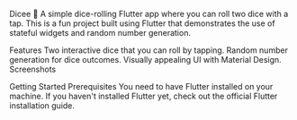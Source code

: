 Dicee 🎲
A simple dice-rolling Flutter app where you can roll two dice with a tap. This is a fun project built using Flutter that demonstrates the use of stateful widgets and random number generation.

Features
Two interactive dice that you can roll by tapping.
Random number generation for dice outcomes.
Visually appealing UI with Material Design.
Screenshots

Getting Started
Prerequisites
You need to have Flutter installed on your machine. If you haven't installed Flutter yet, check out the official Flutter installation guide.
